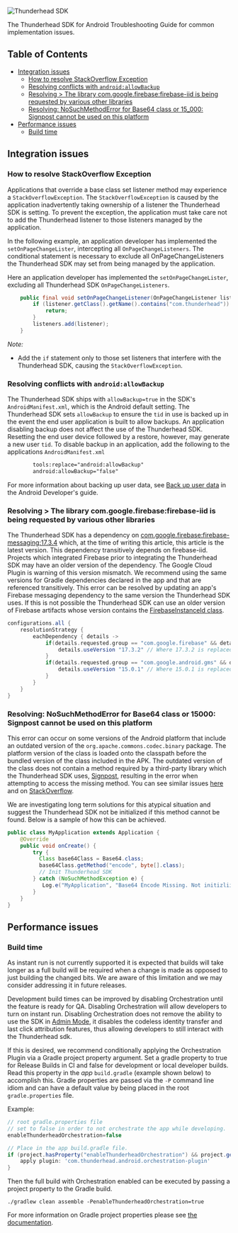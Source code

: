 ![Thunderhead SDK](https://i.imgur.com/gfizURy.png "Thunderhead")

The Thunderhead SDK for Android Troubleshooting Guide for common implementation issues.

## Table of Contents

- [Integration issues](#integration-issues)
  * [How to resolve StackOverflow Exception](#how-to-resolve-stackoverflow-exception)
  * [Resolving conflicts with `android:allowBackup`](#resolving-conflicts-with-androidallowbackup)
  * [Resolving > The library com.google.firebase:firebase-iid is being requested by various other libraries](#resolving--the-library-comgooglefirebasefirebase-iid-is-being-requested-by-various-other-libraries)
  * [Resolving: NoSuchMethodError for Base64 class or 15_000: Signpost cannot be used on this platform](#resolving-nosuchmethoderror-for-base64-class-or-15_000-signpost-cannot-be-used-on-this-platform)
- [Performance issues](#performance-issues)
  * [Build time](#build-time)

## Integration issues
### How to resolve StackOverflow Exception
Applications that override a base class set listener method may experience a `StackOverflowException`.
The `StackOverflowException` is caused by the application inadvertently taking ownership of a listener
the Thunderhead SDK is setting.  To prevent the exception, the application must take care not to
add the Thunderhead listener to those listeners managed by the application.

In the following example, an application developer has implemented the `setOnPageChangeLister`,
intercepting all `OnPageChangeListeners`. The conditional statement is necessary to
exclude all OnPageChangeListeners the Thunderhead SDK may set from being managed by the application.

Here an application developer has implemented the `setOnPageChangeLister`,
excluding all Thunderhead SDK `OnPageChangeListeners`.

```java
    public final void setOnPageChangeListener(OnPageChangeListener listener) {
        if (listener.getClass().getName().contains("com.thunderhead")) {
            return;
        }
        listeners.add(listener);
    }
```
*Note:*
- Add the `if` statement only to those set listeners that
interfere with the Thunderhead SDK, causing the `StackOverflowException`.

### Resolving conflicts with `android:allowBackup`
The Thunderhead SDK ships with `allowBackup=true` in the SDK's `AndroidManifest.xml`, which is the Android default setting. The Thunderhead SDK sets `allowBackup` to ensure the `tid` in use is backed up in the event the end user application is built to allow backups.  An application disabling backup does not affect the
use of the Thunderhead SDK.  Resetting the end user device followed by a restore, however, may
generate a new user `tid`.  To disable backup in an application, add the following to the applications
`AndroidManifest.xml`
```xml
        tools:replace="android:allowBackup"
        android:allowBackup="false"
```

For more information about backing up user data, see [Back up user data](https://developer.android.com/guide/topics/data/autobackup) in the Android Developer's guide.

### Resolving > The library com.google.firebase:firebase-iid is being requested by various other libraries

The Thunderhead SDK has a dependency on [com.google.firebase:firebase-messaging:17.3.4](https://firebase.google.com/docs/android/setup) which, at the time of writing this article, this article is the latest version.  This dependency transitively depends on firebase-iid.  Projects which integrated Firebase prior to integrating the
Thunderhead SDK may have an older version of the dependency. The Google Cloud Plugin is warning of this version mismatch. We recommend using the same versions for Gradle dependencies declared in the app and that are referenced transitively. This error can be resolved by updating an app's Firebase messaging dependency to the same version the Thunderhead SDK uses. If this is not possible the Thunderhead SDK can use an older version of Firebase artifacts whose version contains the [FirebaseInstanceId class](https://firebase.google.com/docs/reference/android/com/google/firebase/iid/FirebaseInstanceId).

```groovy
configurations.all {
    resolutionStrategy {
        eachDependency { details ->
            if(details.requested.group == "com.google.firebase" && details.requested.name == "firebase-messaging") {
                details.useVersion "17.3.2" // Where 17.3.2 is replaced with the apps required version
            }
            if(details.requested.group == "com.google.android.gms" && details.requested.name == "play-services-basement") {
                details.useVersion "15.0.1" // Where 15.0.1 is replaced with the apps required version
            }
        }
    }
}
```

### Resolving: NoSuchMethodError for Base64 class or 15000: Signpost cannot be used on this platform

This error can occur on some versions of the Android platform that include an outdated version of the `org.apache.commons.codec.binary` package. The platform version of the class is loaded onto the classpath before the bundled version of the class included in the APK. The outdated version of the class does not contain 
a method required by a third-party library which the Thunderhead SDK uses, [Signpost](https://github.com/mttkay/signpost), resulting in the error when attempting to access the missing method. You can see similar issues [here](https://blog.osom.info/2015/04/commons-codec-on-android.html) and on [StackOverflow](https://stackoverflow.com/questions/2047706/apache-commons-codec-with-android-could-not-find-method).

We are investigating long term solutions for this atypical situation and suggest the Thunderhead SDK not be initialized if this method cannot be found. Below is a sample of how this can be achieved.

```java
public class MyApplication extends Application {
    @Override
    public void onCreate() {
        try { 
          Class base64Class = Base64.class;
          base64Class.getMethod("encode", byte[].class);
          // Init Thunderhead SDK
        } catch (NoSuchMethodException e) {
           Log.e("MyApplication", "Base64 Encode Missing. Not initizliing Thunderhead SDK. " + e.getMessage());
        }
    }
}
```

## Performance issues

### Build time
As instant run is not currently supported it is expected that builds will take longer as a full build will be required when a change is made as opposed to just building the changed bits. We are aware of this limitation and we may consider addressing it in future releases.

Development build times can be improved by disabling Orchestration until the feature is ready for QA. Disabling Orchestration will allow developers to turn on instant run. 
Disabling Orchestration does not remove the ability to use the SDK in [Admin Mode](https://github.com/thunderheadone/one-sdk-android#set-up-the-framework-in-admin-mode), it disables the codeless identity transfer and last click attribution features, thus allowing developers to still interact with the Thunderhead sdk.

If this is desired, we recommend conditionally applying the Orchestration Plugin via a Gradle project property argument. 
Set a gradle property to true for Release Builds in CI and false for development or local developer builds.  
Read this property in the _app_ `build.gradle` (example shown below) to accomplish this.
Gradle properties are passed via the `-P` command line idiom and can have a default value by 
being placed in the root `gradle.properties` file.
 
Example:

```groovy
// root gradle.properties file
// set to false in order to not orchestrate the app while developing.
enableThunderheadOrchestration=false
```

```groovy
// Place in the app build.gradle file.
if (project.hasProperty("enableThunderheadOrchestration") && project.getProperty("enableThunderheadOrchestration") == "true") {
	apply plugin: 'com.thunderhead.android.orchestration-plugin'
}
```

Then the full build with Orchestration enabled can be executed by passing a project property to the Gradle build.

`./gradlew clean assemble -PenableThunderheadOrchestration=true`

For more information on Gradle project properties please see [the documentation](https://docs.gradle.org/current/userguide/build_environment.html#sec:project_properties).

